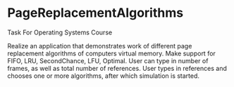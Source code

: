 # PageReplacementAlgorithms
Task For Operating Systems Course

Realize an application that demonstrates work of different page replacement algorithms of computers virtual memory.
Make support for FIFO, LRU, SecondChance, LFU, Optimal.
User can type in number of frames, as well as total number of references.
User types in references and chooses one or more algorithms, after which simulation is started.
